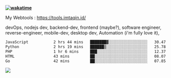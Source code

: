 **[![wakatime](https://wakatime.com/badge/user/87646243-158a-4241-a3cb-668e1fa2dbb8.svg)](https://wakatime.com/@87646243-158a-4241-a3cb-668e1fa2dbb8?style=plastic)**


My Webtools : https://tools.imtaqin.id/


devOps, nodejs dev, backend-dev, frontend (maybe?), software engineer, reverse-engineer, mobile-dev, desktop dev, Automation (i'm fully love it), 

<!--START_SECTION:waka-->

```txt
JavaScript           2 hrs 44 mins   ███████▓░░░░░░░░░░░░░░░░░   30.47 %
Python               2 hrs 19 mins   ██████▒░░░░░░░░░░░░░░░░░░   25.78 %
PHP                  1 hr 6 mins     ███░░░░░░░░░░░░░░░░░░░░░░   12.37 %
HTML                 43 mins         ██░░░░░░░░░░░░░░░░░░░░░░░   08.07 %
Go                   42 mins         ██░░░░░░░░░░░░░░░░░░░░░░░   07.85 %
```

<!--END_SECTION:waka-->

<img src="https://github-readme-activity-graph-fjqz177.vercel.app/graph?username=fdciabdul&theme=github-dark"/>
